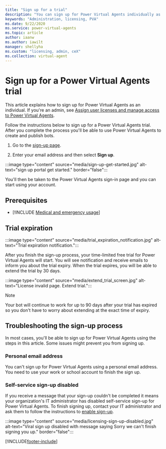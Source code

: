 ```yaml
---
title: "Sign up for a trial"
description: "You can sign up for Power Virtual Agents individually as a trial if you're not an admin of an organization."
keywords: "Administration, licensing, PVA"
ms.date: 9/22/2020
ms.service: power-virtual-agents
ms.topic: article
author: iaanw
ms.author: iawilt
manager: shellyha
ms.custom: "licensing, admin, ceX"
ms.collection: virtual-agent
---
```




# Sign up for a Power Virtual Agents trial 

This article explains how to sign up for Power Virtual Agents as an individual. If you're an admin, see [Assign user licenses and manage access to Power Virtual Agents](requirements-licensing.md).

Follow the instructions below to sign up for a Power Virtual Agents trial. After you complete the process you'll be able to use Power Virtual Agents to create and publish bots. 

1. Go to the [sign-up page](https://go.microsoft.com/fwlink/?LinkId=2107702).

2. Enter your email address and then select **Sign up**.


:::image type="content" source="media/sign-up-get-started.jpg" alt-text="sign up portal get started." border="false":::

You'll then be taken to the Power Virtual Agents sign-in page and you can start using your account.

## Prerequisites

- [!INCLUDE [Medical and emergency usage](includes/pva-usage-limitations.md)]



## Trial expiration
:::image type="content" source="media/trial_expiration_notification.jpg" alt-text="Trial expiration notification.":::

After you finish the sign-up process, your time-limited free trial for Power Virtual Agents will start. You will see notification and receive emails to inform you about the trial expiry. When the trial expires, you will be able to extend the trial by 30 days. 

:::image type="content" source="media/extend_trial_screen.jpg" alt-text="License invalid page. Extend trial.":::

> [!NOTE]
> Your bot will continue to work for up to 90 days after your trial has expired so you don't have to worry about extending at the exact time of expiry. 

## Troubleshooting the sign-up process
In most cases, you'll be able to sign up for Power Virtual Agents using the steps in this article. Some issues might prevent you from signing up. 

### Personal email address 
You can't sign up for Power Virtual Agents using a personal email address. You need to use your work or school account to finish the sign up.

### Self-service sign-up disabled
If you receive a message that your sign-up couldn't be completed it means your organization's IT administrator has disabled self-service sign-up for Power Virtual Agents. To finish signing up, contact your IT administrator and ask them to follow the instructions to [enable sign-up](requirements-licensing.md#trial-plans).

:::image type="content" source="media/licensing-sign-up-disabled.jpg" alt-text="Viral sign up disabled with message saying Sorry we can't finish signing you up." border="false":::


[!INCLUDE[footer-include](includes/footer-banner.md)]